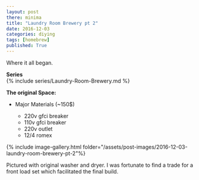 ```yaml
---
layout: post
there: minima
title: "Laundry Room Brewery pt 2"
date: 2016-12-03
categories: diying
tags: [homebrew]
published: True
---
```

Where it all began.

**Series**  
{% include series/Laundry-Room-Brewery.md %}

<!-- excerpt -->
**The original Space:**  
- Major Materials (~150$)
  - 220v gfci breaker
  - 110v gfci breaker
  - 220v outlet
  - 12/4 romex

  <!-- excerpt -->


{% include image-gallery.html folder="/assets/post-images/2016-12-03-laundry-room-brewery-pt-2"%}

Pictured with original washer and dryer. I was fortunate to find a trade for a front load set which facilitated the final build.
